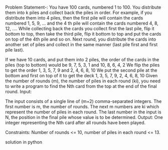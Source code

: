 Problem Statement-:  You have 100 cards, numbered 1 to 100. You distribute them into k piles and collect back the piles in order. For example, if you distribute them into 4 piles, then the first pile will contain the cards numbered 1, 5, 9, … and the 4 th pile will contain the cards numbered 4, 8, 12, …. While collecting back the cards you collect first the last pile, flip it bottom to top, then take the third pile, flip it bottom to top and put the cards on top of the 4th pile and so on. Next round, you distribute the cards into another set of piles and collect in the same manner (last pile first and first pile last).

If we have 10 cards, and put them into 2 piles, the order of the cards in the piles (top to bottom) would be 9, 7, 5, 3, 1 and 10, 8, 6, 4, 2
We flip the piles to get the order 1, 3, 5, 7, 9 and 2, 4, 6, 8, 10
We put the second pile at the bottom and first on top of it to get the deck 1, 3, 5, 7, 9, 2, 4, 6, 8, 10
Given the number of rounds (m), the number of piles in each round (ki), you need to write a program to find the Nth card from the top at the end of the final round.
Input:

The input consists of a single line of (m+2) comma-separated integers.
The first number is m, the number of rounds. The next m numbers are ki which represent the number of piles in each round.
The last number in the input is N, the position in the final pile whose value is to be determined.
Output: One integer representing the Nth card after all rounds have been played.

Constraints: Number of rounds <= 10, number of piles in each round <= 13.


solution in python
